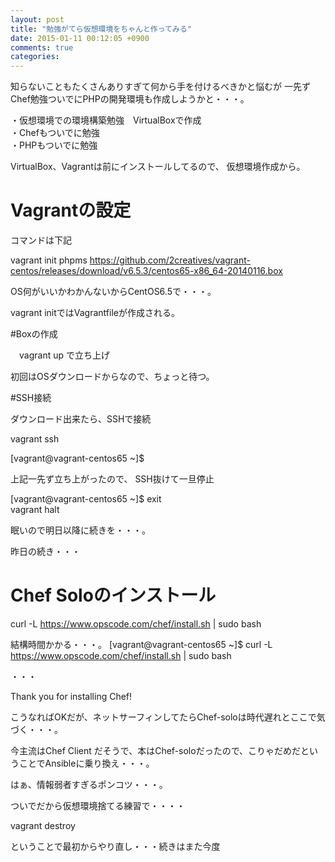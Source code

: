 ```yaml
---
layout: post
title: "勉強がてら仮想環境をちゃんと作ってみる"
date: 2015-01-11 00:12:05 +0900
comments: true
categories: 
---
```

知らないこともたくさんありすぎて何から手を付けるべきかと悩むが
一先ずChef勉強ついでにPHPの開発環境も作成しようかと・・・。


・仮想環境での環境構築勉強　VirtualBoxで作成  
・Chefもついでに勉強  
・PHPもついでに勉強  


VirtualBox、Vagrantは前にインストールしてるので、
仮想環境作成から。

# Vagrantの設定

コマンドは下記

vagrant init phpms https://github.com/2creatives/vagrant-centos/releases/download/v6.5.3/centos65-x86_64-20140116.box

OS何がいいかわかんないからCentOS6.5で・・・。

vagrant initではVagrantfileが作成される。


#Boxの作成

　vagrant up で立ち上げ  

  初回はOSダウンロードからなので、ちょっと待つ。  

#SSH接続

 ダウンロード出来たら、SSHで接続

 vagrant ssh  
 
[vagrant@vagrant-centos65 ~]$ 


上記一先ず立ち上がったので、 SSH抜けて一旦停止

[vagrant@vagrant-centos65 ~]$ exit  
 vagrant halt  

眠いので明日以降に続きを・・・。

 昨日の続き・・・

# Chef Soloのインストール

curl -L https://www.opscode.com/chef/install.sh | sudo bash
 
結構時間かかる・・・。
[vagrant@vagrant-centos65 ~]$ curl -L https://www.opscode.com/chef/install.sh | sudo bash

・・・

Thank you for installing Chef!

こうなればOKだが、ネットサーフィンしてたらChef-soloは時代遅れとここで気づく・・・。

今主流はChef Client だそうで、本はChef-soloだったので、こりゃだめだということでAnsibleに乗り換え・・・。

はぁ、情報弱者すぎるポンコツ・・・。

ついでだから仮想環境捨てる練習で・・・・

vagrant destroy 

ということで最初からやり直し・・・続きはまた今度



